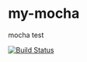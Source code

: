 # my-mocha
mocha test

[![Build Status](https://travis-ci.org/re757575/my-mocha.svg?branch=master)](https://travis-ci.org/re757575/my-mocha)
